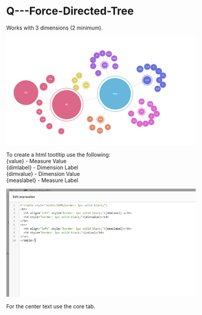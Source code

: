 # Q---Force-Directed-Tree

Works with 3 dimensions (2 minimum).

![alt text](https://github.com/Bgirish0/Q---Force-Directed-Tree/raw/master/Capture.PNG?raw=true)

To create a html tootltip use the following:<br />
{value} - Measure Value<br />
{dimlabel} - Dimension Label<br />
{dimvalue} - Dimension Value<br />
{measlabel} - Measure Label<br />

![alt text](https://github.com/Bgirish0/Q---Force-Directed-Tree/raw/master/Tooltip.PNG?raw=true)

For the center text use the core tab.

